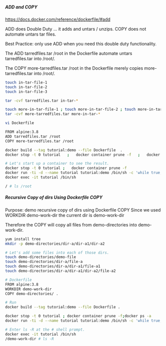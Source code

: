 ##### ADD and COPY

https://docs.docker.com/reference/dockerfile/#add

ADD does Double Duty ... it adds and untars / unzips.
COPY does not automate untars tar files.

Best Practice: only use ADD when you need this double duty functionality.

The ADD tarredfiles.tar /root in the Dockerfile automate untars tarredfiles.tar into /root/.

The COPY more-tarredfiles.tar /root in the Dockerfile merely copies more-tarredfiles.tar into /root/.

``````sh
touch in-tar-file-1
touch in-tar-file-2
touch in-tar-file-3

tar -cvf tarredfiles.tar in-tar-*

touch more-in-tar-file-1 ; touch more-in-tar-file-2 ; touch more-in-tar-file-3 ;
tar -cvf more-tarredfiles.tar more-in-tar-*

vi Dockerfile

FROM alpine:3.8
ADD tarredfiles.tar /root
COPY more-tarredfiles.tar /root

docker build --tag tutorial:demo --file Dockerfile  .
docker stop -t 0 tutorial   ;   docker container prune -f   ;   docker ps -a

# Let's start up a container to see the result.
docker stop -t 0 tutorial ;   docker container prune -f  
docker run -ti -d --name tutorial tutorial:demo /bin/sh -c 'while true; do sleep 60; done'
docker exec -it tutorial /bin/sh

/ # ls /root

``````

##### Recursive Copy of dirs Using Dockerfile COPY
Purpose: demo recursive copy of dirs using Dockerfile COPY
 Since we used WORKDIR demo-work-dir the current dir is demo-work-dir

 Therefore the COPY will copy all files from demo-directories into demo-work-dir.
``````sh
yum install tree
mkdir -p demo-directories/dir-a/dir-a1/dir-a2

# Let's add some files into each of those dirs.
touch demo-directories/demo-file
touch demo-directories/dir-a/file-a
touch demo-directories/dir-a/dir-a1/file-a1
touch demo-directories/dir-a/dir-a1/dir-a2/file-a2

# Dockerfile
FROM alpine:3.8
WORKDIR demo-work-dir
COPY demo-directories/ .

# Run
docker build --tag tutorial:demo --file Dockerfile .

docker stop -t 0 tutorial ; docker container prune -f;docker ps -a
docker run -ti -d --name tutorial tutorial:demo /bin/sh -c 'while true; do sleep 60; done'

# Enter ls -R at the # shell prompt.
docker exec -it tutorial /bin/sh
/demo-work-dir # ls -R
``````
